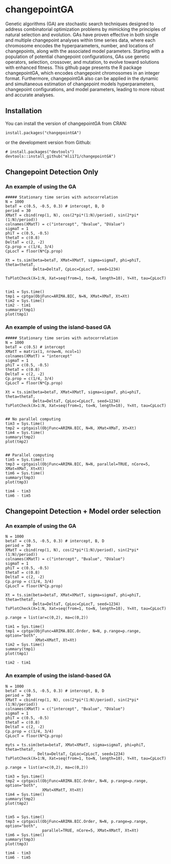 # changepointGA
Genetic algorithms (GA) are stochastic search techniques designed to address 
combinatorial optimization problems by mimicking the principles of natural 
selection and evolution. GAs have proven effective in both single and multiple 
changepoint analyses within time series data, where each chromosome encodes 
the hyperparameters, number, and locations of changepoints, along with the 
associated model parameters. Starting with a population of potential changepoint 
configurations, GAs use genetic operators, selection, crossover, and mutation, 
to evolve toward solutions with enhanced fitness. This github page presents the 
R package changepointGA, which encodes changepoint chromosomes in an integer format. 
Furthermore, changepointGA also can be applied in the dynamic and simultaneous estimation 
of changepoint models hyperparameters, changepoint configurations, and model 
parameters, leading to more robust and accurate analyses.

## Installation
You can install the version of changepointGA from CRAN:

```{r}
install.packages("changepointGA")
```

or the development version from Github:

```{r}
# install.packages("devtools")
devtools::install_github("mli171/changepointGA")
```

## Changepoint Detection Only

### An example of using the GA 
```{r}
##### Stationary time series with autocorrelation
N = 1000
betaT = c(0.5, -0.5, 0.3) # intercept, B, D
period = 30
XMatT = cbind(rep(1, N), cos(2*pi*(1:N)/period), sin(2*pi*(1:N)/period))
colnames(XMatT) = c("intercept", "Bvalue", "DValue")
sigmaT = 1
phiT = c(0.5, -0.5)
thetaT = c(0.8)
DeltaT = c(2, -2)
Cp.prop = c(1/4, 3/4)
CpLocT = floor(N*Cp.prop)

Xt = ts.sim(beta=betaT, XMat=XMatT, sigma=sigmaT, phi=phiT, theta=thetaT, 
            Delta=DeltaT, CpLoc=CpLocT, seed=1234)

TsPlotCheck(X=1:N, Xat=seq(from=1, to=N, length=10), Y=Xt, tau=CpLocT)


tim1 = Sys.time()
tmp1 = cptga(ObjFunc=ARIMA.BIC, N=N, XMat=XMaT, Xt=Xt)
tim2 = Sys.time()
tim2 - tim1
summary(tmp1)
plot(tmp1)
```

### An example of using the island-based GA 
```{r}
##### Stationary time series with autocorrelation
N = 1000
betaT = c(0.5) # intercept
XMatT = matrix(1, nrow=N, ncol=1)
colnames(XMatT) = "intercept"
sigmaT = 1
phiT = c(0.5, -0.5)
thetaT = c(0.8)
DeltaT = c(2, -2)
Cp.prop = c(1/4, 3/4)
CpLocT = floor(N*Cp.prop)

Xt = ts.sim(beta=betaT, XMat=XMatT, sigma=sigmaT, phi=phiT, theta=thetaT, 
            Delta=DeltaT, CpLoc=CpLocT, seed=1234)
TsPlotCheck(X=1:N, Xat=seq(from=1, to=N, length=10), Y=Xt, tau=CpLocT)


## No parallel computing
tim3 = Sys.time()
tmp2 = cptgaisl(ObjFunc=ARIMA.BIC, N=N, XMat=XMaT, Xt=Xt)
tim4 = Sys.time()
summary(tmp2)
plot(tmp2)


## Parallel computing
tim5 = Sys.time()
tmp3 = cptgaisl(ObjFunc=ARIMA.BIC, N=N, parallel=TRUE, nCore=5, XMat=XMaT, Xt=Xt)
tim6 = Sys.time()
summary(tmp3)
plot(tmp3)

tim4 - tim3
tim6 - tim5
```

## Changepoint Detection + Model order selection

### An example of using the GA 
```{r}
N = 1000
betaT = c(0.5, -0.5, 0.3) # intercept, B, D
period = 30
XMatT = cbind(rep(1, N), cos(2*pi*(1:N)/period), sin(2*pi*(1:N)/period))
colnames(XMatT) = c("intercept", "Bvalue", "DValue")
sigmaT = 1
phiT = c(0.5, -0.5)
thetaT = c(0.8)
DeltaT = c(2, -2)
Cp.prop = c(1/4, 3/4)
CpLocT = floor(N*Cp.prop)

Xt = ts.sim(beta=betaT, XMat=XMatT, sigma=sigmaT, phi=phiT, theta=thetaT, 
            Delta=DeltaT, CpLoc=CpLocT, seed=1234)
TsPlotCheck(X=1:N, Xat=seq(from=1, to=N, length=10), Y=Xt, tau=CpLocT)

p.range = list(ar=c(0,2), ma=c(0,2))

tim1 = Sys.time()
tmp1 = cptga(ObjFunc=ARIMA.BIC.Order, N=N, p.range=p.range, option="both", 
             XMat=XMatT, Xt=Xt)
tim2 = Sys.time()
summary(tmp1)
plot(tmp1)

tim2 - tim1
```

### An example of using the island-based GA 
```{r}
N = 1000
betaT = c(0.5, -0.5, 0.3) # intercept, B, D
period = 30
XMatT = cbind(rep(1, N), cos(2*pi*(1:N)/period), sin(2*pi*(1:N)/period))
colnames(XMatT) = c("intercept", "Bvalue", "DValue")
sigmaT = 1
phiT = c(0.5, -0.5)
thetaT = c(0.8)
DeltaT = c(2, -2)
Cp.prop = c(1/4, 3/4)
CpLocT = floor(N*Cp.prop)

myts = ts.sim(beta=betaT, XMat=XMatT, sigma=sigmaT, phi=phiT, theta=thetaT, 
              Delta=DeltaT, CpLoc=CpLocT, seed=1234)
TsPlotCheck(X=1:N, Xat=seq(from=1, to=N, length=10), Y=Xt, tau=CpLocT)

p.range = list(ar=c(0,2), ma=c(0,2))

tim3 = Sys.time()
tmp2 = cptgaisl(ObjFunc=ARIMA.BIC.Order, N=N, p.range=p.range, option="both", 
                XMat=XMatT, Xt=Xt)
tim4 = Sys.time()
summary(tmp2)
plot(tmp2)


tim5 = Sys.time()
tmp3 = cptgaisl(ObjFunc=ARIMA.BIC.Order, N=N, p.range=p.range, option="both", 
                parallel=TRUE, nCore=5, XMat=XMatT, Xt=Xt)
tim6 = Sys.time()
summary(tmp3)
plot(tmp3)

tim4 - tim3
tim6 - tim5
```
